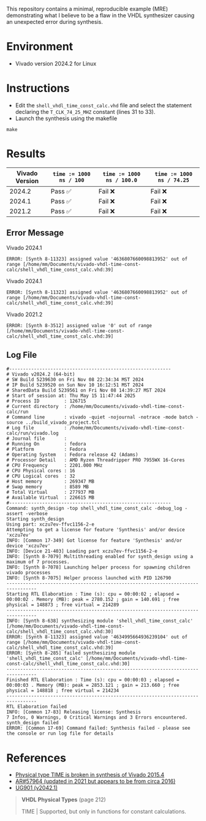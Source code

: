 This repository contains a minimal, reproducible example (MRE) demonstrating what I believe to be a flaw in the VHDL synthesizer causing an unexpected error during synthesis.

# Environment

- Vivado version 2024.2 for Linux

# Instructions

- Edit the `shell_vhdl_time_const_calc.vhd` file and select the statement declaring the `T_CLK_74_25_MHZ` constant (lines 31 to 33).
- Launch the synthesis using the makefile

```shell
make
```

# Results

| Vivado Version | `time := 1000 ns / 100` | `time := 1000 ns / 100.0` | `time := 1000 ns / 74.25` |
| -------------- | ----------------------- | ------------------------- | ------------------------- |
| 2024.2         | Pass ✅                 | Fail ❌                   | Fail ❌                  |
| 2024.1         | Pass ✅                 | Fail ❌                   | Fail ❌                  |
| 2021.2         | Pass ✅                 | Fail ❌                   | Fail ❌                  |

## Error Message

Vivado 2024.1

```
ERROR: [Synth 8-11323] assigned value '4636807660098813952' out of range [/home/mm/Documents/vivado-vhdl-time-const-calc/shell_vhdl_time_const_calc.vhd:39]
```

Vivado 2024.1

```
ERROR: [Synth 8-11323] assigned value '4636807660098813952' out of range [/home/mm/Documents/vivado-vhdl-time-const-calc/shell_vhdl_time_const_calc.vhd:39]
```

Vivado 2021.2
```
ERROR: [Synth 8-3512] assigned value '0' out of range [/home/mm/Documents/vivado-vhdl-time-const-calc/shell_vhdl_time_const_calc.vhd:39]
```

## Log File

```
#-----------------------------------------------------------
# Vivado v2024.2 (64-bit)
# SW Build 5239630 on Fri Nov 08 22:34:34 MST 2024
# IP Build 5239520 on Sun Nov 10 16:12:51 MST 2024
# SharedData Build 5239561 on Fri Nov 08 14:39:27 MST 2024
# Start of session at: Thu May 15 11:47:44 2025
# Process ID         : 126715
# Current directory  : /home/mm/Documents/vivado-vhdl-time-const-calc/run
# Command line       : vivado -quiet -nojournal -notrace -mode batch -source ../build_vivado_project.tcl
# Log file           : /home/mm/Documents/vivado-vhdl-time-const-calc/run/vivado.log
# Journal file       :
# Running On         : fedora
# Platform           : Fedora
# Operating System   : Fedora release 42 (Adams)
# Processor Detail   : AMD Ryzen Threadripper PRO 7955WX 16-Cores
# CPU Frequency      : 2201.000 MHz
# CPU Physical cores : 16
# CPU Logical cores  : 32
# Host memory        : 269347 MB
# Swap memory        : 8589 MB
# Total Virtual      : 277937 MB
# Available Virtual  : 226615 MB
#-----------------------------------------------------------
Command: synth_design -top shell_vhdl_time_const_calc -debug_log -assert -verbose
Starting synth_design
Using part: xczu7ev-ffvc1156-2-e
Attempting to get a license for feature 'Synthesis' and/or device 'xczu7ev'
INFO: [Common 17-349] Got license for feature 'Synthesis' and/or device 'xczu7ev'
INFO: [Device 21-403] Loading part xczu7ev-ffvc1156-2-e
INFO: [Synth 8-7079] Multithreading enabled for synth_design using a maximum of 7 processes.
INFO: [Synth 8-7078] Launching helper process for spawning children vivado processes
INFO: [Synth 8-7075] Helper process launched with PID 126790
---------------------------------------------------------------------------------
Starting RTL Elaboration : Time (s): cpu = 00:00:02 ; elapsed = 00:00:02 . Memory (MB): peak = 2780.152 ; gain = 140.691 ; free physical = 148873 ; free virtual = 214289
---------------------------------------------------------------------------------
INFO: [Synth 8-638] synthesizing module 'shell_vhdl_time_const_calc' [/home/mm/Documents/vivado-vhdl-time-const-calc/shell_vhdl_time_const_calc.vhd:30]
ERROR: [Synth 8-11323] assigned value '4634995664936239104' out of range [/home/mm/Documents/vivado-vhdl-time-const-calc/shell_vhdl_time_const_calc.vhd:39]
ERROR: [Synth 8-285] failed synthesizing module 'shell_vhdl_time_const_calc' [/home/mm/Documents/vivado-vhdl-time-const-calc/shell_vhdl_time_const_calc.vhd:30]
---------------------------------------------------------------------------------
Finished RTL Elaboration : Time (s): cpu = 00:00:03 ; elapsed = 00:00:03 . Memory (MB): peak = 2853.121 ; gain = 213.660 ; free physical = 148818 ; free virtual = 214234
---------------------------------------------------------------------------------
RTL Elaboration failed
INFO: [Common 17-83] Releasing license: Synthesis
7 Infos, 0 Warnings, 0 Critical Warnings and 3 Errors encountered.
synth_design failed
ERROR: [Common 17-69] Command failed: Synthesis failed - please see the console or run log file for details
```

# References

- [Physical type TIME is broken in synthesis of Vivado 2015.4](https://support.xilinx.com/s/question/0D52E00007FSYv5SAH/physical-type-time-is-broken-in-synthesis-of-vivado-20154)
- [AR#57964 (updated in 2021 but appears to be from circa 2016)](https://adaptivesupport.amd.com/s/article/57964?language=en_US)
- [UG901 (v2042.1)](https://docs.amd.com/r/en-US/ug901-vivado-synthesis/VHDL-Real-Number-Functions)

> **VHDL Physical Types** (page 212)
>
> TIME | Supported, but only in functions for constant calculations.
